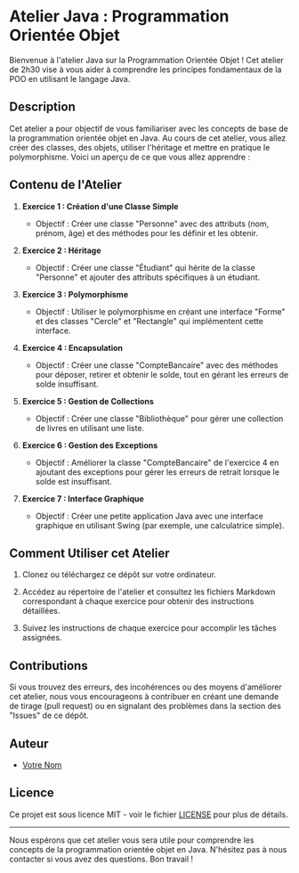 # Atelier Java : Programmation Orientée Objet

Bienvenue à l'atelier Java sur la Programmation Orientée Objet ! Cet atelier de 2h30 vise à vous aider à comprendre les principes fondamentaux de la POO en utilisant le langage Java.

## Description

Cet atelier a pour objectif de vous familiariser avec les concepts de base de la programmation orientée objet en Java. Au cours de cet atelier, vous allez créer des classes, des objets, utiliser l'héritage et mettre en pratique le polymorphisme. Voici un aperçu de ce que vous allez apprendre :

## Contenu de l'Atelier

1. **Exercice 1 : Création d'une Classe Simple**
   - Objectif : Créer une classe "Personne" avec des attributs (nom, prénom, âge) et des méthodes pour les définir et les obtenir.

2. **Exercice 2 : Héritage**
   - Objectif : Créer une classe "Étudiant" qui hérite de la classe "Personne" et ajouter des attributs spécifiques à un étudiant.

3. **Exercice 3 : Polymorphisme**
   - Objectif : Utiliser le polymorphisme en créant une interface "Forme" et des classes "Cercle" et "Rectangle" qui implémentent cette interface.

4. **Exercice 4 : Encapsulation**
   - Objectif : Créer une classe "CompteBancaire" avec des méthodes pour déposer, retirer et obtenir le solde, tout en gérant les erreurs de solde insuffisant.

5. **Exercice 5 : Gestion de Collections**
   - Objectif : Créer une classe "Bibliothèque" pour gérer une collection de livres en utilisant une liste.

6. **Exercice 6 : Gestion des Exceptions**
   - Objectif : Améliorer la classe "CompteBancaire" de l'exercice 4 en ajoutant des exceptions pour gérer les erreurs de retrait lorsque le solde est insuffisant.

7. **Exercice 7 : Interface Graphique**
   - Objectif : Créer une petite application Java avec une interface graphique en utilisant Swing (par exemple, une calculatrice simple).

## Comment Utiliser cet Atelier

1. Clonez ou téléchargez ce dépôt sur votre ordinateur.

2. Accédez au répertoire de l'atelier et consultez les fichiers Markdown correspondant à chaque exercice pour obtenir des instructions détaillées.

3. Suivez les instructions de chaque exercice pour accomplir les tâches assignées.

## Contributions

Si vous trouvez des erreurs, des incohérences ou des moyens d'améliorer cet atelier, nous vous encourageons à contribuer en créant une demande de tirage (pull request) ou en signalant des problèmes dans la section des "Issues" de ce dépôt.

## Auteur

- [Votre Nom](votre-email@example.com)

## Licence

Ce projet est sous licence MIT - voir le fichier [LICENSE](LICENSE) pour plus de détails.

---

Nous espérons que cet atelier vous sera utile pour comprendre les concepts de la programmation orientée objet en Java. N'hésitez pas à nous contacter si vous avez des questions. Bon travail !
